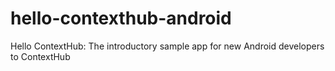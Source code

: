 hello-contexthub-android
========================

Hello ContextHub: The introductory sample app for new Android developers to ContextHub
